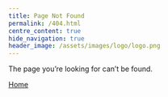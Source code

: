 ```yaml
---
title: Page Not Found
permalink: /404.html
centre_content: true
hide_navigation: true
header_image: /assets/images/logo/logo.png
---
```


The page you’re looking for can’t be found.

<a class="forward" href="/">Home</a>
